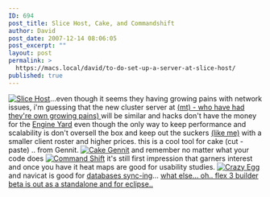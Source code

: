 ```yaml
---
ID: 694
post_title: Slice Host, Cake, and Commandshift
author: David
post_date: 2007-12-14 08:06:05
post_excerpt: ""
layout: post
permalink: >
  https://macs.local/david/to-do-set-up-a-server-at-slice-host/
published: true
---
```

<a href="http://www.slicehost.com/"><img src="http://davidawindham.com/org/images/slicehost.png" alt="Slice Host" /></a>...even though it seems they having growing pains with network issues, i'm guessing that the new cluster server at <a href="http://weblog.mediatemple.net/weblog/2007/12/04/we-apologize/">(mt) - who have had they're own growing pains) </a>will be similar and hacks don't have the money for the <a href="http://www.engineyard.com/">Engine Yard</a> even though the only way to keep performance and scalability is don't oversell the box and keep out the suckers <a href="http://windhamagency.net/logs/wp-signup.php">(like me)</a> with a smaller client roster and higher prices.
this is a cool tool for cake (cut - paste) .. from Gennit.
<a href="http://gennit.com/"><img src="http://davidawindham.com/org/images/cake.jpg" alt="Cake Gennit" /></a>
and remember no matter what your code does
<a href="http://commandshift3.com/leaderboard/"><img src="http://davidawindham.com/org/images/commandshift.png" alt="Command Shift" /></a>
it's still first impression that garners interest
and once you have it heat maps are good for usability studies.
<a href="http://crazyegg.com"><img src="http://davidawindham.com/org/images/crazy_egg.png" alt="Crazy Egg" /></a>
and navicat is good for <a href="http://demiurgicdesign.com/navicat.html">databases sync-ing</a>... <a href="http://labs.adobe.com/technologies/flex/">what else... oh.. flex 3 builder beta is out as a standalone and for eclipse..</a>